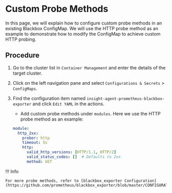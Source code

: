 # Custom Probe Methods

In this page, we will explain how to configure custom probe methods in an existing Blackbox ConfigMap.
We will use the HTTP probe method as an example to demonstrate how to modify the ConfigMap to achieve custom HTTP probing.

## Procedure

1. Go to the cluster list in `Container Management` and enter the details of the target cluster.
2. Click on the left navigation pane and select `Configurations & Secrets` > `ConfigMaps`.
3. Find the configuration item named `insight-agent-prometheus-blackbox-exporter` and click `Edit YAML` in the actions.
   
    - Add custom probe methods under `modules`. Here we use the HTTP probe method as an example:

    ```yaml
    module:
      http_2xx:
        prober: http
        timeout: 5s
        http:
          valid_http_versions: [HTTP/1.1, HTTP/2]
          valid_status_codes: []  # Defaults to 2xx
          method: GET
    ```

!!! Info

    For more probe methods, refer to [blackbox_exporter Configuration](https://github.com/prometheus/blackbox_exporter/blob/master/CONFIGURATION.md).
